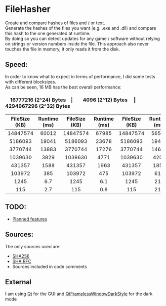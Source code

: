 # FileHasher
Create and compare hashes of files and / or text.  
Generate the hashes of the files you want (e.g. .exe and .dll) and compare this hash to the one generated at runtime.  
By doing so you can detect updates for any game / software without relying on strings or version numbers inside the file. This approach also never touches the file in memory, it only reads it from the disk.  

## Speed:  
In order to know what to expect in terms of performance, I did some tests with different blocksizes.  
As can be seen, 16 MB has the best overall performance:  
###  16777216 (2^24) Bytes |  4096 (2^12) Bytes   | 4294967296 (2^32) Bytes
| FileSize (KB) | Runtime (ms) |     FileSize (KB) | Runtime (ms) |     FileSize (KB) | Runtime (ms) |
|:-------------:|:------------:|    :-------------:|:------------:|    :-------------:|:------------:|
| 14847574      | 60012        |     14847574      | 67985        |     14847574      | 56566        |
| 5186093       | 19041        |     5186093       | 23678        |     5186093       | 19465        |
| 3770744       | 13883        |     3770744       | 17276        |     3770744       | 14608        |
| 1039630       | 3829         |     1039630       | 4771         |     1039630       | 4205         |
| 431357        | 1588         |     431357        | 1963         |     431357        | 1855         |
| 103972        | 385          |     103972        | 475          |     103972        | 611          |
| 1245          | 6.7          |     1245          | 6.1          |     1245          | 219          |
| 115           | 2.7          |     115           | 0.8          |     115           | 215          |

## TODO:
- [Planned features](https://github.com/AlEscher/FileHasher/projects/1)

## Sources:
The only sources used are:
- [SHA256](https://en.wikipedia.org/wiki/SHA-2)
- [SHA RFC](https://tools.ietf.org/html/rfc3174)
- Sources included in code comments

## External
I am using [Qt](https://www.qt.io/) for the GUI
and [QtFramelessWindowDarkStyle](https://github.com/Jorgen-VikingGod/Qt-Frameless-Window-DarkStyle) for the dark mode
